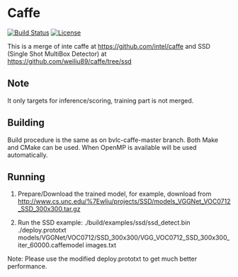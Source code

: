# Caffe
[![Build Status](https://travis-ci.org/BVLC/caffe.svg?branch=master)](https://travis-ci.org/BVLC/caffe)
[![License](https://img.shields.io/badge/license-BSD-blue.svg)](LICENSE)

This is a merge of inte caffe at https://github.com/intel/caffe and SSD (Single Shot MultiBox Detector) at https://github.com/weiliu89/caffe/tree/ssd

## Note
It only targets for inference/scoring, training part is not merged.

## Building
Build procedure is the same as on bvlc-caffe-master branch. Both Make and CMake can be used.
When OpenMP is available will be used automatically.

## Running
1) Prepare/Download the trained model, for example, download from http://www.cs.unc.edu/%7Ewliu/projects/SSD/models_VGGNet_VOC0712_SSD_300x300.tar.gz

2) Run the SSD example:
./build/examples/ssd/ssd_detect.bin ./deploy.prototxt models/VGGNet/VOC0712/SSD_300x300/VGG_VOC0712_SSD_300x300_iter_60000.caffemodel images.txt 

Note: Please use the modified deploy.prototxt to get much better performance.
